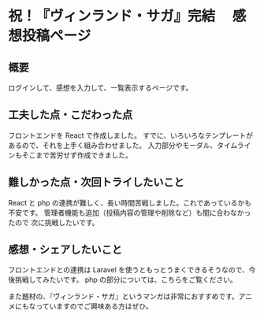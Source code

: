 # 祝！『ヴィンランド・サガ』完結　 感想投稿ページ

## 概要

ログインして、感想を入力して、一覧表示するページです。

## 工夫した点・こだわった点

フロントエンドを React で作成しました。
すでに、いろいろなテンプレートがあるので、それを上手く組み合わせました。
入力部分やモーダル、タイムラインもそこまで苦労せず作成できました。

## 難しかった点・次回トライしたいこと

React と php の連携が難しく、長い時間苦戦しました。これであっているかも不安です。
管理者機能も追加（投稿内容の管理や削除など）も間に合わなかったので
次に挑戦したいです。

## 感想・シェアしたいこと

フロントエンドとの連携は Laravel を使うともっとうまくできるそうなので、今後挑戦してみたいです。
php の部分については、こちらをご覧ください。

また題材の、『ヴィンランド・サガ』というマンガは非常におすすめです。アニメにもなっていますのでご興味ある方はぜひ。
